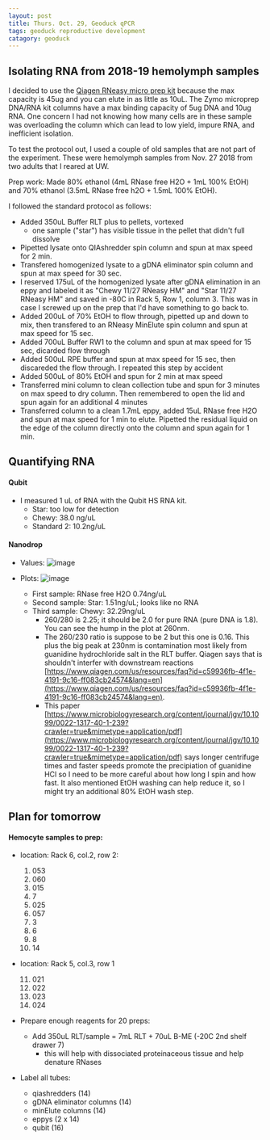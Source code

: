 ```yaml
---
layout: post
title: Thurs. Oct. 29, Geoduck qPCR
tags: geoduck reproductive development 
catagory: geoduck 
---
```


## Isolating RNA from 2018-19  hemolymph samples 

I decided to use the [Qiagen RNeasy micro prep kit](https://github.com/RobertsLab/resources/blob/master/protocols/Commercial_Protocols/Qiagen_RNeasy-Plus-Micro-Handbook.pdf) because the max capacity is 45ug and you can elute in as little as 10uL. The Zymo microprep DNA/RNA kit columns have a max binding capacity of 5ug DNA and 10ug RNA. One concern I had not knowing how many cells are in these sample was overloading the column which can lead to low yield, impure RNA, and inefficient isolation. 

To test the protocol out, I used a couple of old samples that are not part of the experiment. These were hemolymph samples from Nov. 27 2018 from two adults that I reared at UW.

Prep work: Made 80% ethanol (4mL RNase free H2O + 1mL 100% EtOH) and 70% ethanol (3.5mL RNase free h2O + 1.5mL 100% EtOH).

I followed the standard protocol as follows:

- Added 350uL Buffer RLT plus to pellets, vortexed
	- one sample ("star") has visible tissue in the pellet that didn't full dissolve
- Pipetted lysate onto QIAshredder spin column and spun at max speed for 2 min. 
- Transfered homogenized lysate to a gDNA eliminator spin column and spun at max speed for 30 sec. 
- I reserved 175uL of the homogenized lysate after gDNA elimination in an eppy and labeled it as "Chewy 11/27 RNeasy HM" and "Star 11/27 RNeasy HM" and saved in -80C in Rack 5, Row 1, column 3. This was in case I screwed up on the prep that I'd have something to go back to.
- Added 200uL of 70% EtOH to flow through, pipetted up and down to mix, then transfered to an RNeasy MinElute spin column and spun at max speed for 15 sec.
- Added 700uL Buffer RW1 to the column and spun at max speed for 15 sec, dicarded flow through
- Added 500uL RPE buffer and spun at max speed for 15 sec, then discareded the flow through. I repeated this step by accident
- Added 500uL of 80% EtOH and spun for 2 min at max speed
- Transferred mini column to clean collection tube and spun for 3 minutes on max speed to dry column. Then remembered to open the lid and spun again for an additional 4 minutes
- Transferred column to a clean 1.7mL eppy, added 15uL RNase free H2O and spun at max speed for 1 min to elute. Pipetted the residual liquid on the edge of the column directly onto the column and spun again for 1 min. 

## Quantifying RNA
#### Qubit
- I measured 1 uL of RNA with the Qubit HS RNA kit. 
	- Star: too low for detection
	- Chewy: 38.0 ng/uL
	- Standard 2: 10.2ng/uL

#### Nanodrop
- Values: 
![image](https://raw.githubusercontent.com/shellywanamaker/paper-GeoduckReproDev_pH/master/analyses/qPCR/img/PXL_20201030_003432980.jpg)
- Plots:
![image](https://raw.githubusercontent.com/shellywanamaker/paper-GeoduckReproDev_pH/master/analyses/qPCR/img/PXL_20201030_003427569.jpg)

	- First sample: RNase free H2O 0.74ng/uL
	- Second sample: Star: 1.51ng/uL; looks like no RNA
	- Third sample: Chewy: 32.29ng/uL
		- 260/280 is 2.25; it should be 2.0 for pure RNA (pure DNA is 1.8). You can see the hump in the plot at 260nm. 
		- The 260/230 ratio is suppose to be 2 but this one is 0.16. This plus the big peak at 230nm is contamination most likely from guanidine hydrochloride salt in the RLT buffer. Qiagen says that is shouldn't interfer with downstream reactions [https://www.qiagen.com/us/resources/faq?id=c59936fb-4f1e-4191-9c16-ff083cb24574&lang=en](https://www.qiagen.com/us/resources/faq?id=c59936fb-4f1e-4191-9c16-ff083cb24574&lang=en).
		- This paper [https://www.microbiologyresearch.org/content/journal/jgv/10.1099/0022-1317-40-1-239?crawler=true&mimetype=application/pdf](https://www.microbiologyresearch.org/content/journal/jgv/10.1099/0022-1317-40-1-239?crawler=true&mimetype=application/pdf) says longer centrifuge times and faster speeds promote the precipiation of guanidine HCl so I need to be more careful about how long I spin and how fast. It also mentioned EtOH washing can help reduce it, so I might try an additional 80% EtOH wash step.


## Plan for tomorrow
#### Hemocyte samples to prep:

- location: Rack 6, col.2, row 2:

	1. 053
	2. 060
	3. 015
	4. 7
	5. 025
	6. 057
	7. 3
	8. 6
	9. 8
	10. 14

- location: Rack 5, col.3, row 1

	11. 021
	12. 022
	13. 023
	14. 024

- Prepare enough reagents for 20 preps:
	- Add 350uL RLT/sample = 7mL RLT + 70uL B-ME (-20C 2nd shelf drawer 7)
		- this will help with dissociated proteinaceous tissue and help denature RNases

- Label all tubes:
	- qiashredders (14)
	- gDNA eliminator columns (14)
	- minElute columns (14)
	- eppys (2 x 14)
	- qubit (16)





